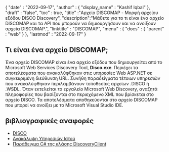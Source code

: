 {
  "date" : "2022-09-17",
  "author" : {
    "display_name" : "Kashif Iqbal"
},
  "draft" : "false",
  "toc" : true,
  "title" :"Αρχείο DISCOMAP - Μορφή αρχείου εξόδου DISCO Discovery",
  "description":"Μάθετε για το τι είναι ένα αρχείο DISCOMAP και τα API που μπορούν να δημιουργήσουν και να ανοίξουν αρχεία DISCOMAP.",
  "linktitle" : "DISCOMAP",
  "menu" : {
    "docs" : {
      "parent" : "web"
}
},
  "lastmod" : "2022-09-17"
}

## Τι είναι ένα αρχείο DISCOMAP;

Ένα αρχείο DISCOMAP είναι ένα αρχείο εξόδου που δημιουργείται από το Microsoft Web Services Discovery Tool, **Disco.exe**. Περιέχει τα αποτελέσματα που ανακαλύφθηκαν στις υπηρεσίες Web ASP.NET σε συγκεκριμένη διεύθυνση URL. Συνήθη παραδείγματα τέτοιων υπηρεσιών που ανακαλύφθηκαν περιλαμβάνουν τοποθεσίες αρχείων .DISCO ή .WSDL. Όταν εκτελείται το εργαλείο Microsoft Web Discovery, αναζητά πληροφορίες που βασίζονται στο περιεχόμενο XML που βρίσκεται στο αρχείο DISCO. Τα αποτελέσματα αποθηκεύονται στο αρχείο DISCOMAP που μπορεί να ανοίξει με το Microsoft Visual Studio IDE.

## βιβλιογραφικές αναφορές

* [DISCO](https://appsource.microsoft.com/en-us/product/office/WA104381894)
* [Ανακάλυψη Υπηρεσιών Ιστού](https://en.wikipedia.org/wiki/Web_Services_Discovery)
* [Παράδειγμα C# της κλάσης DiscoveryClient](https://learn.microsoft.com/en-us/dotnet/api/system.web.services.discovery.discoveryclientprotocol?view=netframework-4.8)

